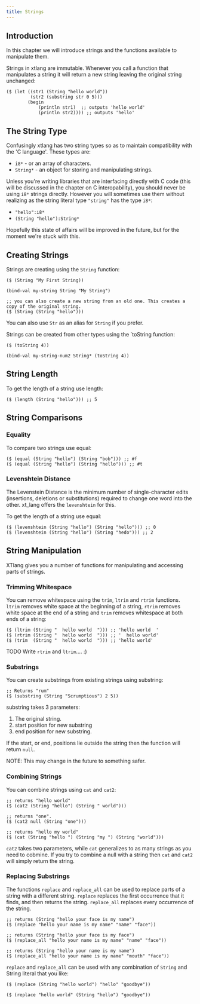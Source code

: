 ```yaml
---
title: Strings
---
```


## Introduction

In this chapter we will introduce strings and the functions available to manipulate them.

Strings in xtlang are immutable. Whenever you call a function that manipulates a string it will return a new string leaving the original string unchanged:

~~~~ sourceCode
($ (let ((str1 (String "hello world"))
         (str2 (substring str 0 5)))
        (begin 
            (println str1)  ;; outputs 'hello world'
            (println str2)))) ;; outputs 'hello'
~~~~

## The String Type

Confusingly xtlang has two string types so as to maintain compatibility with the 'C language'. These types are:

+ `i8*` - or an array of characters.
+ `String*` - an object for storing and manipulating strings.

Unless you're writing libraries that are interfacing directly with C code (this will be discussed in the chapter on C interopability), you should never be using `i8*` strings directly. However you will sometimes use them without realizing as the string literal type `"string"` has the type `i8*`:

+ `"hello":i8*`
+ `(String "hello"):String*`

Hopefully this state of affairs will be improved in the future, but for the moment we're stuck with this.

## Creating Strings

Strings are creating using the `String` function:

~~~~ sourceCode
($ (String "My First String))

(bind-val my-string String "My String")

;; you can also create a new string from an old one. This creates a copy of the original string.
($ (String (String "hello"))) 
~~~~

You can also use `Str` as an alias for `String` if you prefer.

Strings can be created from other types using the `toString function:

~~~~ sourceCode
($ (toString 4))

(bind-val my-string-num2 String* (toString 4))
~~~~

## String Length

To get the length of a string use length:

~~~~ sourceCode
($ (length (String "hello"))) ;; 5
~~~~

## String Comparisons

### Equality

To compare two strings use equal:

~~~~ sourceCode
($ (equal (String "hello") (String "bob"))) ;; #f
($ (equal (String "hello") (String "hello"))) ;; #t
~~~~

### Levenshtein Distance

The Levenstein Distance is the minimum number of single-character edits (insertions, deletions or substitutions) required to change one word into the other. xt_lang offers the `levenshtein` for this.

To get the length of a string use equal:

~~~~ sourceCode
($ (levenshtein (String "hello") (String "hello"))) ;; 0
($ (levenshtein (String "hello") (String "hedo"))) ;; 2
~~~~

## String Manipulation

XTlang gives you a number of functions for manipulating and accessing parts of strings.

### Trimming Whitespace

You can remove whitespace using the `trim`, `ltrim` and `rtrim` functions. `ltrim` removes white space at the beginning of a string, `rtrim` removes white space at the end of a string and `trim` removes whitespace at both ends of a string:


~~~~ sourceCode
($ (ltrim (String "  hello world  "))) ;; 'hello world  '
($ (rtrim (String "  hello world  "))) ;; '  hello world'
($ (trim  (String "  hello world  "))) ;; 'hello world' 
~~~~

TODO Write `rtrim` and `ltrim`.... :)

### Substrings

You can create substrings from existing strings using substring:

~~~~ sourceCode
;; Returns "rum"
($ (substring (String "Scrumptious") 2 5))
~~~~

substring takes 3 parameters:

1. The original string.
2. start position for new substring
3. end position for new substring.

If the start, or end, positions lie outside the string then the function will return `null`.

NOTE: This may change in the future to something safer.

### Combining Strings

You can combine strings using `cat` and `cat2`:

~~~~ sourceCode
;; returns "hello world"
($ (cat2 (String "hello") (String " world")))

;; returns "one".
($ (cat2 null (String "one")))

;; returns "hello my world"
($ (cat (String "hello ") (String "my ") (String "world")))
~~~~

`cat2` takes two parameters, while `cat` generalizes to as many strings as you need to cobmine. If you try to combine a null with a string then `cat` and `cat2` will simply return the string.

### Replacing Substrings

The functions `replace` and `replace_all` can be used to replace parts of a string with a different string. `replace` replaces the first occurrence that it finds, and then returns the string. `replace_all` replaces every occurrence of the string.

~~~~ sourceCode
;; returns (String "hello your face is my name")
($ (replace "hello your name is my name" "name" "face"))

;; returns (String "hello your face is my face")
($ (replace_all "hello your name is my name" "name" "face"))

;; returns (String "hello your name is my name")
($ (replace_all "hello your name is my name" "mouth" "face"))
~~~~

`replace` and `replace_all` can be used with any combination of `String` and String literal that you like:

~~~~ sourceCode
($ (replace (String "hello world") "hello" "goodbye"))

($ (replace "hello world" (String "hello") "goodbye"))
~~~~
